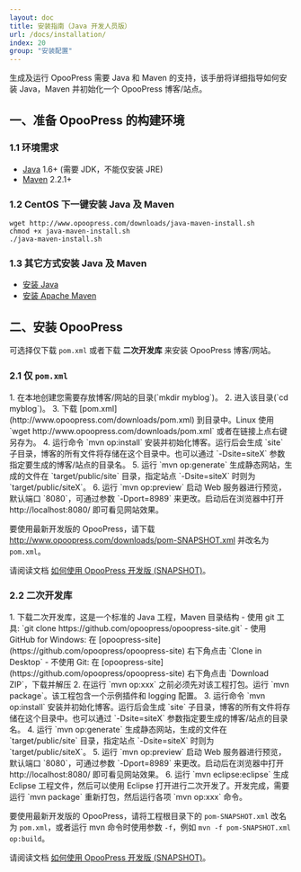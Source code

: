 ```yaml
---
layout: doc
title: 安装指南（Java 开发人员版）
url: /docs/installation/
index: 20
group: "安装配置"
---
```


生成及运行 OpooPress 需要 Java 和 Maven 的支持，该手册将详细指导如何安装 Java，Maven 并初始化一个 OpooPress 博客/站点。

## 一、准备 OpooPress 的构建环境

### 1.1 环境需求
- [Java](http://www.oracle.com/technetwork/java/) 1.6+ (需要 JDK，不能仅安装 JRE)
- [Maven](http://maven.apache.org/download.cgi#Installation) 2.2.1+

### 1.2 CentOS 下一键安装 Java 及 Maven
```shell
wget http://www.opoopress.com/downloads/java-maven-install.sh
chmod +x java-maven-install.sh
./java-maven-install.sh
```

### 1.3 其它方式安装 Java 及 Maven
- [安装 Java](./java/)
- [安装 Apache Maven](./maven/)


## 二、安装 OpooPress 
可选择仅下载 `pom.xml` 或者下载 **二次开发库** 来安装 OpooPress 博客/网站。

<h3 id="pom-only"> 2.1 仅 <code>pom.xml</code></h3>
1. 在本地创建您需要存放博客/网站的目录(`mkdir myblog`)。
2. 进入该目录(`cd myblog`)。
3. 下载 [pom.xml](http://www.opoopress.com/downloads/pom.xml) 到目录中。Linux 使用 `wget http://www.opoopress.com/downloads/pom.xml` 或者在链接上点右键另存为。
4. 运行命令 `mvn op:install` 安装并初始化博客。运行后会生成 `site` 子目录，博客的所有文件将存储在这个目录中。也可以通过 `-Dsite=siteX` 参数指定要生成的博客/站点的目录名。
5. 运行 `mvn op:generate` 生成静态网站，生成的文件在 `target/public/site` 目录，指定站点 `-Dsite=siteX` 时则为 `target/public/siteX`。
6. 运行 `mvn op:preview` 启动 Web 服务器进行预览，默认端口 `8080`，可通过参数 `-Dport=8989` 来更改。启动后在浏览器中打开 http://localhost:8080/ 即可看见网站效果。

<div class='note'>
   <p>要使用最新开发版的 OpooPress，请下载 <a href="http://www.opoopress.com/downloads/pom-SNAPSHOT.xml">http://www.opoopress.com/downloads/pom-SNAPSHOT.xml</a> 并改名为 <code>pom.xml</code>。</p>
   <p>请阅读文档 <a href="../../faqs/how-to-use-opoopress-snapshots/">如何使用 OpooPress 开发版 (SNAPSHOT)</a>。</p>
</div>

<h3 id="secondary-develop"> 2.2 二次开发库</h3>
1. 下载二次开发库，这是一个标准的 Java 工程，Maven 目录结构
    - 使用 git 工具: `git clone https://github.com/opoopress/opoopress-site.git`
    - 使用 GitHub for Windows: 在 [opoopress-site](https://github.com/opoopress/opoopress-site) 右下角点击 `Clone in Desktop`
    - 不使用 Git: 在 [opoopress-site](https://github.com/opoopress/opoopress-site) 右下角点击 `Download ZIP`，下载并解压
2. 在运行 `mvn op:xxx` 之前必须先对该工程打包。运行 `mvn package`。该工程包含一个示例插件和 logging 配置。
3. 运行命令 `mvn op:install` 安装并初始化博客。运行后会生成 `site` 子目录，博客的所有文件将存储在这个目录中。也可以通过 `-Dsite=siteX` 参数指定要生成的博客/站点的目录名。
4. 运行 `mvn op:generate` 生成静态网站，生成的文件在 `target/public/site` 目录，指定站点 `-Dsite=siteX` 时则为 `target/public/siteX`。
5. 运行 `mvn op:preview` 启动 Web 服务器进行预览，默认端口 `8080`，可通过参数 `-Dport=8989` 来更改。启动后在浏览器中打开 http://localhost:8080/ 即可看见网站效果。
6. 运行 `mvn eclipse:eclipse` 生成 Eclipse 工程文件，然后可以使用 Eclipse 打开进行二次开发了。开发完成，需要运行 `mvn package` 重新打包，然后运行各项 `mvn op:xxx` 命令。

<div class='note'>
   <p>要使用最新开发版的 OpooPress，请将工程根目录下的 <code>pom-SNAPSHOT.xml</code> 改名为 <code>pom.xml</code>，或者运行 mvn 命令时使用参数 <code>-f</code>，例如 <code>mvn -f pom-SNAPSHOT.xml op:build</code>。</p>
   <p>请阅读文档 <a href="../../faqs/how-to-use-opoopress-snapshots/">如何使用 OpooPress 开发版 (SNAPSHOT)</a>。</p>
</div>